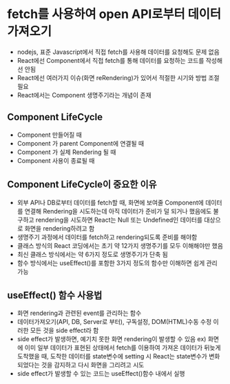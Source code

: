 # fetch를 사용하여 open API로부터 데이터 가져오기

- nodejs, 표준 Javascript에서 직접 fetch를 사용해 데이터를 요청해도 문제 없음
- React에선 Component에서 직접 fetch를 통해 데이터를 요청하는 코드를 작성해선 안됨
- React에선 여러가지 이슈(화면 reRendering)가 있어서 적절한 시기와 방법 조절 필요
- React에서는 Component 생명주기라는 개념이 존재

## Component LifeCycle

- Component 만들어질 때
- Component 가 parent Component에 연결될 때
- Component 가 실제 Rendering 될 때
- Component 사용이 종료될 때

## Component LifeCycle이 중요한 이유

- 외부 API나 DB로부터 데이터를 fetch할 때, 화면에 보여줄 Component에 데이터를 연결해
  Rendering을 시도하는데 아직 데이터가 준비가 덜 되거나 했음에도 불구하고 rendering을
  시도하면 React는 Null 또는 Undefined인 데이터를 대상으로 화면을 rendering하려고 함
- 생명주기 과정에서 데이터를 fetch하고 rendering되도록 준비를 해야함
- 클래스 방식의 React 코딩에서는 초기 약 12가지 생명주기를 모두 이해해야만 했음
- 최신 클래스 방식에서는 약 6가지 정도로 생명주기가 단축 됨
- 함수 방식에서는 useEffect()를 포함한 3가지 정도의 함수만 이해하면 쉽게 관리 가능

## useEffect() 함수 사용법

- 화면 rendering과 관련된 event를 관리하는 함수
- 데이터가져오기(API, DB, Server로 부터), 구독설정, DOM(HTML)수동 수정
  이러한 모든 것을 side effect라 함
- side effect가 발생하면, 예기치 못한 화면 rendering이 발생할 수 있음
  ex) 화면에 이미 일부 데이터가 표현된 상태에서 fetch를 이용하여 가져온 데이터가
  뒤늦게 도착했을 때, 도착한 데이터를 state변수에 setting 시
  React는 state변수가 변화되었다는 것을 감지하고 다시 화면을 그리려고 시도
- side effect가 발생할 수 있는 코드는 useEffect()함수 내에서 실행
